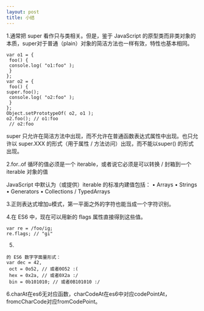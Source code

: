 ```yaml
---
layout: post
title: 小结
---
```


1.通常把 super 看作只与类相关。但是，鉴于 JavaScript 的原型类而非类对象的本质，super对于普通（plain）对象的简洁方法也一样有效，特性也基本相同。

~~~
var o1 = {
 foo() {
 console.log( "o1:foo" );
 }
};
var o2 = {
 foo() {
super.foo();
 console.log( "o2:foo" );
 }
};
Object.setPrototypeOf( o2, o1 );
o2.foo(); // o1:foo
 // o2:foo
~~~

super 只允许在简洁方法中出现，而不允许在普通函数表达式属性中出现。也只允许以 super.XXX 的形式（用于属性 / 方法访问）出现，而不能以super() 的形式出现。

2.for..of 循环的值必须是一个 iterable，或者说它必须是可以转换 / 封箱到一个 iterable 对象的值

JavaScript 中默认为（或提供）iterable 的标准内建值包括：
• Arrays
• Strings
• Generators
• Collections / TypedArrays

3.正则表达式增加u模式，第一平面之外的字符也能当成一个字符识别。

4.在 ES6 中，现在可以用新的 flags 属性直接得到这些值。
~~~
var re = /foo/ig;
re.flags; // "gi"
~~~

5.
~~~
的 ES6 数字字面量形式：
var dec = 42,
 oct = 0o52, // 或者0O52 :(
 hex = 0x2a, // 或者0X2a :/
 bin = 0b101010; // 或者0B101010 :/
~~~

6.charAt在es6无对应函数，charCodeAt在es6中对应codePointAt，fromcCharCode对应fromCodePoint。

